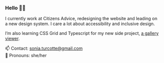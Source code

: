 ### Hello 👋🏻

I currently work at Citizens Advice, redesigning the website and leading on a new design system. I care a lot about accessibility and inclusive design. 

I’m also learning CSS Grid and Typescript for my new side project, [a gallery viewer](https://some-gallery-thing.toby.codes).  

📫 Contact: sonia.turcotte@gmail.com  
🙂 Pronouns: she/her 

